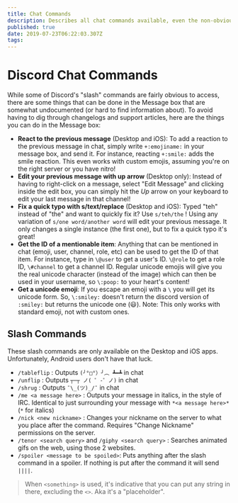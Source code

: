 ```yaml
---
title: Chat Commands
description: Describes all chat commands available, even the non-obvious/non-documented ones
published: true
date: 2019-07-23T06:22:03.307Z
tags: 
---
```


# Discord Chat Commands
While some of Discord's "slash" commands are fairly obvious to access, there are some things that can be done in the Message box that are somewhat undocumented (or hard to find information about). To avoid having to dig through changelogs and support articles, here are the things you can do in the Message box:

* **React to the previous message** (Desktop and iOS): To add a reaction to the previous message in chat, simply write `+:emojiname:` in your message box, and send it. For instance, reacting `+:smile:` adds the smile reaction. This even works with custom emojis, assuming you're on the right server or you have nitro!
* **Edit your previous message with up arrow** (Desktop only): Instead of having to right-click on a message, select "Edit Message" and clicking inside the edit box, you can simply hit the *Up* arrow on your keyboard to edit your last message in that channel!
* **Fix a quick typo with s/text/replace** (Desktop and iOS): Typed "teh" instead of "the" and want to quickly fix it? Use `s/teh/the` ! Using any variation of `s/one word/another word` will edit your previous message. It only changes a single instance (the first one), but to fix a quick typo it's great!
* **Get the ID of a mentionable item**: Anything that can be mentioned in chat (emoji, user, channel, role, etc) can be used to get the ID of that item. For instance, type in `\@user` to get a user's ID. `\@role` to get a role ID, `\#channel` to get a channel ID. Regular unicode emojis will give you the real unicode character (instead of the image) which can then be used in your username, so `\:poop:` to your heart's content! 
* **Get a unicode emoji**: If you escape an emoji with a `\` you will get its unicode form. So, `\:smiley:` doesn't return the discord version of `:smiley:` but returns the unicode one (😃). Note: This only works with standard emoji, not with custom ones.

## Slash Commands

These slash commands are only available on the Desktop and iOS apps. Unfortunately, Android users don't have that luck.

* `/tableflip` : Outputs `(╯°□°）╯︵ ┻━┻` in chat
* `/unflip` : Outputs `┬─┬﻿ ノ( ゜-゜ノ)` in chat
* `/shrug` : Outputs `¯\_(ツ)_/¯` in chat
* `/me <a message here>` : Outputs your message in italics, in the style of IRC. Identical to just surrounding your message with `*<a message here>*` (`*` for italics)
* `/nick <new nickname>` : Changes your nickname on the server to what you place after the command. Requires "Change Nickname" permissions on the server.
* `/tenor <search query>` and `/giphy <search query>` : Searches animated gifs on the web, using those 2 websites.
* `/spoiler <message to be spoiled>`: Puts anything after the slash command in a spoiler. If nothing is put after the command it will send `||||`.

> When `<something>` is used, it's indicative that you can put any string in there, excluding the `<>`. Aka it's a "placeholder".